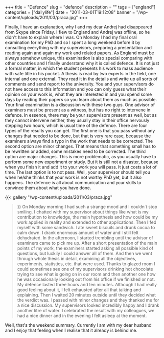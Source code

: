 +++
title = "Defence"
slug = "defence"
description = ""
tags = ["england"]
categories = ["dailylife"]
date = "2011-03-01T19:12:08"
banner = "/wp-content/uploads/2011/03/praca.jpg"
+++

Finally, I have an explanation, why I and my dear Andrej had disappeared from Skype since Friday. I
flew to England and Andrej was offline, so he didn't have to explain where I was. On Monday I had my final oral examination for my PhD and so I spent a long weekend before it by
consulting everything with my supervisors, preparing a presentation and reading again and again my
work and related papers. As England must be always somehow unique, this examination is also special
comparing with other countries and I finally understand why it is called defence. It is not just a
formal matter, in which the student presents his work to mass audience with safe title in his
pocket. A thesis is read by two experts in the field, one internal and one external. They read it
in the details and write up all sorts of comments and send report to the university. You and your
supervisors do not have access to this information and you can only guess what their opinion on
your work is, what they are interested in and you spend some days by reading their papers so you
learn about them as much as possible. Your final examination is a discussion with these two guys.
One advisor of examiners must be present as a witness, but has no right to intervene in defence. In
essence, there may be your supervisors present as well, but as they cannot intervene neither, they
usually stay in their office nervously stepping two hours, which is usual time of the defence.
There are four types of the results you can get. The first one is that you pass without any changes
that needed to be done, but that is very rare case, because the examiners always find a typo in the
work that needs to be corrected. The second option are minor changes. That means that something
small has to be rewritten or added, some mistakes need to be corrected. The third option are major
changes. This is more problematic, as you usually have to perform some new experiment or study. But
it is still not a disaster, because when you finish it and add it to your work you will pass. It
just costs a lot of time. The last option is to not pass. Well, your supervisor should tell you
when he/she thinks that your work is not worthy PhD yet, but it also happens. The defence is all
about communication and your skills to convince them about what you have done.

{{< gallery
    "/wp-content/uploads/2011/03/praca.jpg"
>}}
On Monday morning I had such a strange mood and I couldn't stop smiling. I chatted with my
supervisor about things like what is my contribution to knowledge, the main hypothesis and how
could be my work applied in reality and extended to other applications. Then I fed myself with some
sandwich. I ate sweet biscuits and drunk cocoa to calm down. I drank enormous amount of water and I
still felt dehydrated. In the afternoon, I started trembling until the advisor of examiners came to
pick me up. After a short presentation of the main points of my work, the examiners started asking
all possible kind of questions, but luckily I could answer all of them. And then we went through
whole thesis in detail, examining all the objectives, experiments, statistics, etc. that were used.
Thanks to glazed room I could sometimes see one of my supervisors drinking hot chocolate trying to
see what is going on in our room and then another one how he was occasionally looking out from his
office if we finished or not. My defence lasted three hours and ten minutes. Although I had really
good feeling about it, I felt exhausted after all that talking and explaining. Then I waited 20
minutes outside until they decided what the verdict was. I passed with minor changes and they
thanked me for a nice discussion. My supervisors looked incredibly happy and I drank another litre
of water. I celebrated the result with my colleagues, we had a nice dinner and in the evening I
felt asleep at the moment.

Well, that's the weekend summary. Currently I am with my dear husband and I enjoy that feeling when
I realise that it already is behind me.
